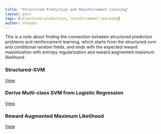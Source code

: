 ```yaml
---
title: "Structured Prediction and Reinforcement Learning" 
layout: post
tags: [structured-prediction, reinforcement-learning]
author: Chunpai
---
```


This is a note about finding the connection between structured prediction problems and reinforcement learning, which starts from the structured-svm and conditional random fields, and ends with the expected reward maximization with entropy regularization and reward augmented maximum likelihood.  



### Structured-SVM

[View](/assets/note/structured-svm.pdf).

### Derive Multi-class SVM from Logistic Regression

[View](/assets/note/derive-multi-class.pdf).

### Reward Augmented Maximum Likelihood

[View](/assets/note/Reward_Augmented_Maximum_Likelihood_for_Neural_Structured_Prediction.pdf).







